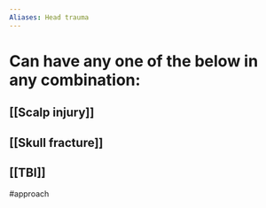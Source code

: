 ```yaml
---
Aliases: Head trauma
---
```

# Can have any one of the below in any combination:
## [[Scalp injury]]
## [[Skull fracture]]
## [[TBI]]

#approach 